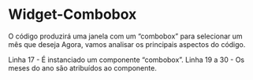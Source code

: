 # Widget-Combobox
O código produzirá uma janela com um “combobox” para selecionar um mês que deseja
Agora, vamos analisar os principais aspectos do código.

Linha 17 - É instanciado um componente “combobox”.
Linha 19 a 30 - Os meses do ano são atribuídos ao componente.
